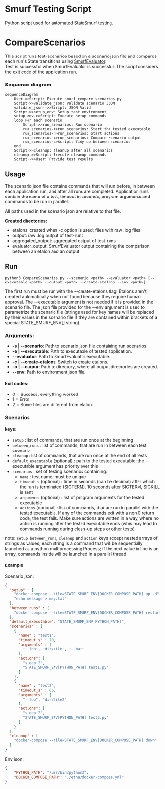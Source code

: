 # Smurf Testing Script
Python script used for automated StateSmurf testing.

# CompareScenarios
This script runs test-scenarios based on a scenario json file and compares each run's State transitions using [SmurfEvaluator](https://github.com/Melky-Phoe/StateSmurf/tree/master/SmurfEvaluator).  
Test is successful when SmurfEvaluator is successful. The script considers the exit code of the application run.

### Sequence diagram

```mermaid
sequenceDiagram
    User->>Script: Execute smurf_compare_scenarios.py
    Script->>validate_json: Validate scenario JSON
    validate_json-->>Script: JSON Valid
    Script->>setup_env: Setup test environment
    setup_env->>Script: Execute setup commands
    loop For each scenario
        Script->>run_scenarios: Run scenario
        run_scenarios->>run_scenarios: Start the tested executable
        run_scenarios->>run_scenarios: Start actions
        run_scenarios->>run_scenarios: Compare scenario output
        run_scenarios->>Script: Tidy up between scenarios
    end
    Script->>cleanup: Cleanup after all scenarios
    cleanup->>Script: Execute cleanup commands
    Script-->>User: Provide test results
```

## Usage
The scenario json file contains commands that will run before, in between each application run, and after all runs are completed.
Application runs contain the name of a test, timeout in seconds, program arguments and commands to be run in parallel.

All paths used in the scenario json are relative to that file.

**Created directories:** 
* etalons: created when -c option is used; files with raw .log files
* output: raw .log output of test-runs
* aggregated_output: aggregated output of test-runs
* evaluator_output: SmurfEvaluator output containing the comparison between an etalon and an output

## Run
```
python3 CompareScenarios.py --scenario <path> --evaluator <path> [--executable <path> --output <path> --create-etalons --env <path>]
```  
The first run must be run with the --create-etalons flag! Etalons aren't created automatically when not found because they require human approval. The --executable argument is not needed if it is provided in the scenario file. The json file provided for the --env argument is used to parametrize the scenario file (strings used for key names will be replaced by their values in the scenario file if they are contained within brackets of a special STATE_SMURF_ENV[] string).
### Arguments:
- **-s | --scenario**: Path to scenario json file containing run scenarios.
- **-e | --executable**: Path to executable of tested application.
- **--evaluator**: Path to SmurfEvaluator executable.
- **-c | --create-etalons**: Switch to create etalons.
- **-o | --output**: Path to directory, where all output directories are created.
- **--env**: Path to environment json file.

#### Exit codes:
- 0 = Success, everything worked
- 1 = Error
- 2 = Some files are different from etalon.
### Scenarios

#### keys:
- `setup` : list of commands, that are run once at the beginning
- `between_runs` : list of commands, that are run in between each test scenario
- `cleanup` : list of commands, that are run once at the end of all tests
- `default_executable` (optional) : path to the tested executable; the --executable argument has priority over this
- `scenarios` : set of testing scenarios containing:
  - `name` : test name; must be unique
  - `timeout_s` (optional) : time in seconds (can be decimal) after which the run is terminated (SIGTERM). 10 seconds after SIGTERM, SIGKILL is sent 
  - `arguments` (optional) : list of program arguments for the tested executable
  - `actions` (optional) : list of commands, that are run in parallel with the tested executable. If any of the commands exit with a non 0 return code, the test fails. Make sure actions are written in a way, where no action is running after the tested executable ends (whis may lead to commands running during clean-up steps or other tests)

note: `setup`, `between_runs`, `cleanup` and `action` keys accept nested arrays of strings as values; each string is a command that will be sequentially launched as a python multiprocessing Process; if the next value in line is an array, commands inside will be launched in a parallel thread

#### Example
Scenario json:
```json
{
  "setup" : [
    "docker-compose --file=STATE_SMURF_ENV[DOCKER_COMPOSE_PATH] up -d", 
    "echo message > msg.txt"
  ],
  "between_runs" : [
    "docker-compose --file=STATE_SMURF_ENV[DOCKER_COMPOSE_PATH] restart"
  ],
  "default_executable": "STATE_SMURF_ENV[PYTHON_PATH]",
  "scenarios" : [
    {
      "name" : "test1",
      "timeout_s" : 70,
      "arguments" : [
        "--foo", "dir/file", "--bar"
      ],
      "actions": [
        "sleep 2",
        "STATE_SMURF_ENV[PYTHON_PATH] test1.py"
      ]
    },
    {
      "name" : "test2",
      "timeout_s" : 65,
      "arguments" : [
        "--foo", "dir/file2"
      ],
      "actions": [
        "sleep 2",
        "STATE_SMURF_ENV[PYTHON_PATH] test2.py"
      ]
    }
  ],
  "cleanup" : [
    "docker-compose --file=STATE_SMURF_ENV[DOCKER_COMPOSE_PATH] down"
  ]
}
```

Env json:
```json
{
    "PYTHON_PATH": "/usr/bin/python3",
    "DOCKER_COMPOSE_PATH": "./etna/docker-compose.yml"
}
```
